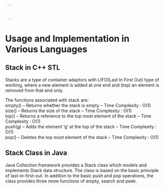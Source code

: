 ```yaml
---


---
```


<h1 id="usage-and-implementation-in-various-languages">Usage and Implementation in Various Languages</h1>
<h2 id="stack-in-c-stl">Stack in C++ STL</h2>
<p>Stacks are a type of container adaptors with LIFO(Last In First Out) type of working, where a new element is added at one end and (top) an element is removed from that end only.</p>
<p>The functions associated with stack are:<br>
empty() – Returns whether the stack is empty – Time Complexity : O(1)<br>
size() – Returns the size of the stack – Time Complexity : O(1)<br>
top() – Returns a reference to the top most element of the stack – Time Complexity : O(1)<br>
push(g) – Adds the element ‘g’ at the top of the stack – Time Complexity : O(1)<br>
pop() – Deletes the top most element of the stack – Time Complexity : O(1)</p>
<h2 id="stack-class-in-java">Stack Class in Java</h2>
<p>Java Collection framework provides a Stack class which models and implements Stack data structure. The class is based on the basic principle of last-in-first-out. In addition to the basic push and pop operations, the class provides three more functions of empty, search and peek.</p>

